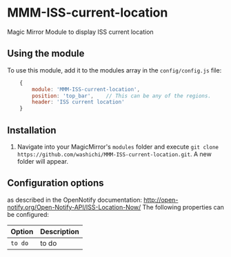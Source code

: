 # MMM-ISS-current-location
Magic Mirror Module to display ISS current location

## Using the module

To use this module, add it to the modules array in the `config/config.js` file:
````javascript
	{
		module: 'MMM-ISS-current-location',
		position: 'top_bar',	// This can be any of the regions.
		header: 'ISS current location'
	}
````
## Installation
1. Navigate into your MagicMirror's `modules` folder and execute `git clone https://github.com/washichi/MMM-ISS-current-location.git`. A new folder will appear.


## Configuration options
as described in the OpenNotify documentation: http://open-notify.org/Open-Notify-API/ISS-Location-Now/
The following properties can be configured:

| Option            | Description
| ----------------- | -----------
| `to do`           | to do

